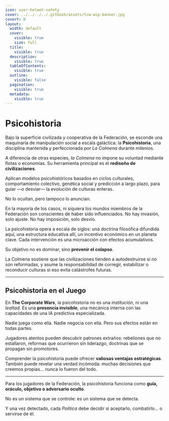 ```yaml
---
icon: user-helmet-safety
cover: ../../../../.gitbook/assets/tcw-wip-banner.jpg
coverY: 0
layout:
  width: default
  cover:
    visible: true
    size: full
  title:
    visible: true
  description:
    visible: true
  tableOfContents:
    visible: true
  outline:
    visible: false
  pagination:
    visible: true
  metadata:
    visible: true
---
```


# Psicohistoria

Bajo la superficie civilizada y cooperativa de la Federación, se esconde una maquinaria de manipulación social a escala galáctica: la **Psicohistoria**, una disciplina mantenida y perfeccionada por _La Colmena_ durante milenios.

A diferencia de otras especies, _la Colmena_ no impone su voluntad mediante flotas o economías. Su herramienta principal es el **rediseño de civilizaciones**.

Aplican modelos psicohistóricos basados en ciclos culturales, comportamiento colectivo, genética social y predicción a largo plazo, para guiar —o desviar— la evolución de culturas enteras.

No lo ocultan, pero tampoco lo anuncian.

En la mayoría de los casos, ni siquiera los mundos miembros de la Federación son conscientes de haber sido influenciados. No hay invasión, solo ajuste. No hay imposición, solo desvío.

La psicohistoria opera a escala de siglos: una doctrina filosófica difundida aquí, una estructura educativa allí, un incentivo económico en un planeta clave. Cada intervención es una microacción con efectos acumulativos.

Su objetivo no es dominar, sino **prevenir el colapso**.

La Colmena sostiene que las civilizaciones tienden a autodestruirse si no son reformadas, y asume la responsabilidad de corregir, estabilizar o reconducir culturas si eso evita catástrofes futuras.

***

## Psicohistoria en el Juego

En **The Corporate Wars**, la psicohistoria no es una _institución_, ni una _lealtad_. Es una **presencia invisible**, una mecánica interna con las capacidades de una IA predictiva especializada.

Nadie juega como ella. Nadie negocia con ella. Pero sus efectos están en todas partes.

Jugadores atentos pueden descubrir patrones extraños: rebeliones que no estallaron, reformas que ocurrieron sin liderazgo, doctrinas que se propagan sin promotores.

Comprender la psicohistoria puede ofrecer **valiosas ventajas estratégicas**. También puede revelar una verdad incómoda: muchas decisiones que creemos propias... nunca lo fueron del todo.

***

Para los jugadores de la Federación, la psicohistoria funciona como **guía, oráculo, objetivo o adversario oculto**.

No es un sistema que se controle: es un sistema que se detecta.

Y una vez detectado, cada _Política_ debe decidir si aceptarlo, combatirlo… o servirse de él.
